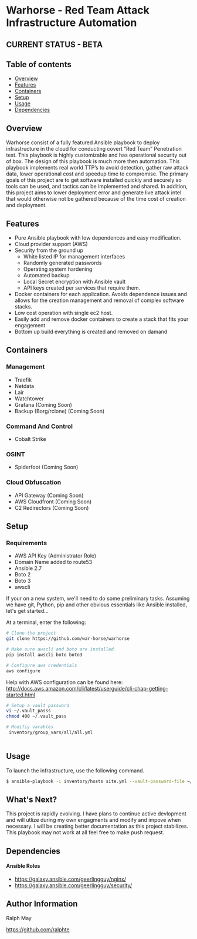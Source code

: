# Warhorse - Red Team Attack Infrastructure Automation


## CURRENT STATUS - BETA


Table of contents 
------------------
  * [Overview](#overview)
  * [Features](#features)
  * [Containers](#containers)
  * [Setup](#setup)
  * [Usage](#usage)
  * [Dependencies](#dependencies)
  
## Overview

Warhorse consist of a fully featured Ansible playbook to deploy infrastructure in the cloud for conducting covert “Red Team” Penetration test. This playbook is highly customizable and has operational security out of box. The design of this playbook is much more then automation. This playbook implements real world TTP’s to avoid detection, gather raw attack data, lower operational cost and speedup time to compromise. The primary goals of this project are to get software installed quickly and securely so tools can be used, and tactics can be implemented and shared. In addition, this project aims to lower deployment error and generate live attack intel that would otherwise not be gathered because of the time cost of creation and deployment.


## Features

* Pure Ansible playbook with low dependences and easy modification.
* Cloud provider support (AWS)
* Security from the ground up
	- White listed IP for management interfaces
	- Randomly generated passwords
	- Operating system hardening
	- Automated backup
	- Local Secret encryption with Ansible vault
	- API keys created per services that require them.
* Docker containers for each application. Avoids dependence issues and allows for the creation management and removal of complex software stacks.
* Low cost operation with single ec2 host.
* Easily add and remove docker containers to create a stack that fits your engagement
* Bottom up build everything is created and removed on damand


## Containers

### Management
* Traefik 
* Netdata
* Lair
* Watchtower
* Grafana (Coming Soon)
* Backup (Borg/rclone) (Coming Soon)

### Command And Control
* Cobalt Strike

### OSINT
* Spiderfoot (Coming Soon)

### Cloud Obfuscation
* API Gateway (Coming Soon)
* AWS Cloudfront (Coming Soon)
* C2 Redirectors (Coming Soon)


## Setup

### Requirements

- AWS API Key (Administrator Role)
- Domain Name added to route53
- Ansible 2.7
- Boto 2
- Boto 3
- awscli

If your on a new system, we'll need to do some preliminary tasks. Assuming we have git, Python, pip and other obvious essentials like Ansible installed, let's get started...

At a terminal, enter the following:

```bash
# Clone the project
git clone https://github.com/war-horse/warhorse

# Make sure awscli and boto are installed
pip install awscli boto boto3

# Configure aws credentials
aws configure
```

Help with AWS configuration can be found here: http://docs.aws.amazon.com/cli/latest/userguide/cli-chap-getting-started.html

```bash
# Setup a vault password
vi ~/.vault_passs
chmod 400 ~/.vault_pass

# Modifiy varables 
 inventory/group_vars/all/all.yml
 
```


## Usage

To launch the infrastructure, use the following command.

```bash
$ ansible-playbook -i inventory/hosts site.yml --vault-password-file ~/.vault_pass
```


## What's Next?

This project is rapidly evolving. I have plans to continue active devlopment and will utlize during my own engagments and modify and impove when necessary. I will be creating better documentation as this project stabilizes. This playbook may not work at all feel free to make push request. 
    

## Dependencies

#### Ansible Roles
- https://galaxy.ansible.com/geerlingguy/nginx/
- https://galaxy.ansible.com/geerlingguy/security/


## Author Information

Ralph May

https://github.com/ralphte
